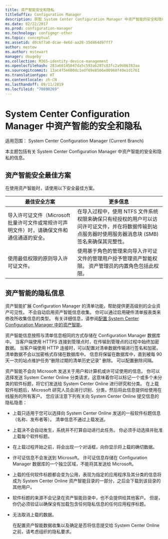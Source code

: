 ```yaml
---
title: 资产智能安全和隐私
titleSuffix: Configuration Manager
description: 获取 System Center Configuration Manager 中资产智能的安全和隐私信息。
ms.date: 02/22/2017
ms.prod: configuration-manager
ms.technology: configmgr-other
ms.topic: conceptual
ms.assetid: d0c6f7a0-dcae-4e6d-aa28-35d464d97ff7
author: mestew
ms.author: mstewart
manager: dougeby
ms.collection: M365-identity-device-management
ms.openlocfilehash: 283a60145047da5c593ab287c83fc2a9d06783aa
ms.sourcegitcommit: 13ac4f5e600dc1edf69e8566e00968f40e1d1761
ms.translationtype: HT
ms.contentlocale: zh-CN
ms.lasthandoff: 09/11/2019
ms.locfileid: "70890269"
---
```

# <a name="security-and-privacy-for-asset-intelligence-in-system-center-configuration-manager"></a>System Center Configuration Manager 中资产智能的安全和隐私

适用范围：  System Center Configuration Manager (Current Branch)

本主题包括有关 System Center Configuration Manager 中资产智能的安全和隐私的信息。  

##  <a name="BKMK_Security_AI"></a> 资产智能安全最佳方案  
 在使用资产智能时，请使用以下安全最佳方案。  

|最佳安全方案|更多信息|  
|----------------------------|----------------------|  
|导入许可证文件（Microsoft 批量许可文件或常规许可声明文件）时，请确保文件和通信通道的安全。|在导入过程中，使用 NTFS 文件系统权限来确保只有经授权的用户可以访问许可证文件，并在将数据传输到站点服务器时使用服务器消息块 (SMB) 签名来确保其完整性。|  
|使用最低权限的原则导入许可证文件。|使用基于角色的管理来向导入许可证文件的管理用户授予管理资产智能权限。 资产管理员的内置角色包括此权限。|  

##  <a name="BKMK_Privacy_HardwareInventory"></a> 资产智能的隐私信息  
 资产智能扩展 Configuration Manager 的清单功能，帮助提供更高级别的企业资产可见性。 不会自动启用资产智能信息收集。 你可以通过启用硬件清单报表类来修改所收集信息的类型。 有关详细信息，请参阅[配置 System Center Configuration Manager 中的资产智能](../../../../core/clients/manage/asset-intelligence/configuring-asset-intelligence.md)。  

 资产智能信息按照与清单信息相同的方式存储在 Configuration Manager 数据库中。 当客户端使用 HTTPS 连接到管理点时，在传输到管理点的过程中始终加密数据。 当客户端使用 HTTP 连接时，可以配置对清单数据传输进行签名和加密。 清单数据不会以加密格式存储在数据库中。 信息将保留在数据库中，直到被每 90 天一次的站点维护任务“删除过期的清单历史记录”  删除。 可以配置删除间隔。  

 资产智能不会向 Microsoft 发送关于用户和计算机或许可证使用的信息。 你可以选择发送 System Center Online 分类请求，这意味着你可以标记一个或多个未分类的软件标题，将它们发送给 System Center Online 进行研究和分类。 在上载软件标题后，Microsoft 研究人员会进行识别、分类，然后将此信息提供给使用在线服务的所有客户。 您应该注意下列有关向 System Center Online 提交信息的隐私隐患：  

- 上载只适用于您可以选择向 System Center Online 发送的一般软件标题信息（名称、发布者等）。 清单信息不通过上载发送。  

- 上载决不会自动发生，系统并不打算自动进行此任务。 你必须手动选择并批准上载每个软件标题。  

- 在上载过程开始之前，将会出现一个对话框，向你显示将上载的确切数据。  

- 许可证信息不会发送到 Microsoft。 许可证信息存储在 Configuration Manager 数据库的一个独立区域，不能将其发送给 Microsoft。  

- 上载的任何软件标题都会变为公用，表现为指定的应用程序及其分类的信息将成为 System Center Online 资产智能目录的一部分，之后会下载到该目录的其他用户。  

- 软件标题的来源不会记录在资产智能目录中，也不会提供给其他客户。 但是，你仍必须验证以确保没有加载包含任何隐私信息的任何应用程序标题。  

- 无法取消上载的数据。  

  在配置资产智能数据收集以及确定是否将信息提交给 System Center Online 之前，请考虑组织的隐私要求。  
